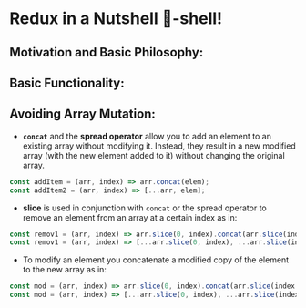 # Redux in a Nutshell 🌰-shell!
## Motivation and Basic Philosophy:
## Basic Functionality:
## Avoiding Array Mutation:
- **`concat`** and the **spread operator** allow you to add an element to an existing array without modifying it. Instead, they result in a new 
modified array (with the new element added to it) without changing the original array.
```javascript
const addItem = (arr, index) => arr.concat(elem);
const addItem2 = (arr, index) => [...arr, elem];
```
- **slice** is used in conjunction with `concat` or the spread operator to remove an element from an array at a certain index as in:
```javascript
const remov1 = (arr, index) => arr.slice(0, index).concat(arr.slice(index + 1)); // first argument to slice is optional.
const remov1 = (arr, index) => [...arr.slice(0, index), ...arr.slice(index + 1)];
```
- To modify an element you concatenate a modified copy of the element to the new array as in:
```javascript
const mod = (arr, index) => arr.slice(0, index).concat(arr.slice(index + 1));
const mod = (arr, index) => [...arr.slice(0, index), ...arr.slice(index + 1)];
```